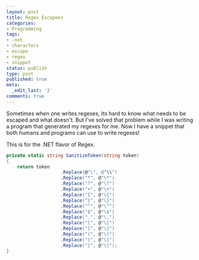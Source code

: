 ```yaml
---
layout: post
title: Regex Escapees
categories:
- Programming
tags:
- .net
- characters
- escape
- regex
- snippet
status: publish
type: post
published: true
meta:
  _edit_last: '2'
comments: true
---
```

Sometimes when one writes regexes, Its hard to know what needs to be escaped and what doesn't. But I've solved that problem while I was writing a program that generated my regexes for me. Now I have a snippet that both humans and programs can use to write regexes!

This is for the .NET flavor of Regex.

``` csharp
private static string SanitizeToken(string token) 
{
	return token
					.Replace(@"\", @"\\")
					.Replace("*", @"\*")
					.Replace("?", @"\?")
					.Replace("+", @"\+")
					.Replace("{", @"\{")
					.Replace("}", @"\}")
					.Replace("^", @"\^")
					.Replace("$", @"\$")
					.Replace(".", @"\.")
					.Replace("[", @"\[")
					.Replace("]", @"\]")
					.Replace("(", @"\(")
					.Replace(")", @"\)")
					.Replace("|", @"\|");
}
```
